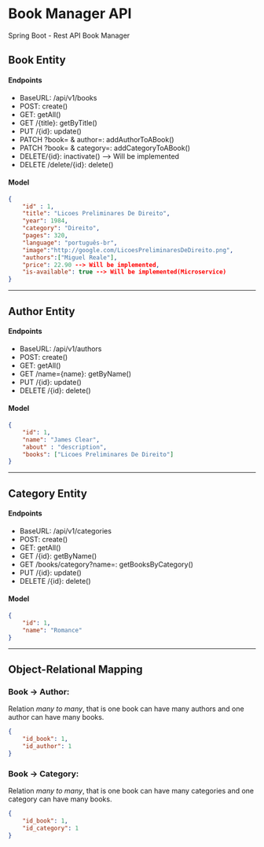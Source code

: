 # **Book Manager API**
Spring Boot - Rest API Book Manager

##  **Book Entity**

#### **Endpoints**
- BaseURL: /api/v1/books
- POST: create()
- GET: getAll()
- GET /{title}: getByTitle()
- PUT /{id}: update()
- PATCH ?book= & author=: addAuthorToABook()
- PATCH ?book= & category=: addCategoryToABook()
- DELETE/{id}: inactivate() --> Will be implemented
- DELETE /delete/{id}: delete()

#### **Model**

```json
{
    "id" : 1,
    "title": "Licoes Preliminares De Direito",
    "year": 1984,
    "category": "Direito",
    "pages": 320,
    "language": "português-br",
    "image":"http://google.com/LicoesPreliminaresDeDireito.png",
    "authors":["Miguel Reale"],
    "price": 22.90 --> Will be implemented,
    "is-available": true --> Will be implemented(Microservice)
}
```

---

## **Author Entity**

#### **Endpoints**
- BaseURL: /api/v1/authors
- POST: create()
- GET: getAll()
- GET /name={name}: getByName()
- PUT /{id}: update()
- DELETE /{id}: delete()

#### **Model**

```json
{
    "id": 1,
    "name": "James Clear",
    "about" : "description",
    "books": ["Licoes Preliminares De Direito"]
}
```

---

## **Category Entity**

#### **Endpoints**
- BaseURL: /api/v1/categories
- POST: create()
- GET: getAll()
- GET /{id}: getByName()
- GET /books/category?name=: getBooksByCategory()
- PUT /{id}: update()
- DELETE /{id}: delete()

#### **Model**

```json
{
    "id": 1,
    "name": "Romance"
}
```

---

## **Object-Relational Mapping**

### **Book -> Author:**

Relation _many to many_, that is one book can have many authors and one author can have many books.

```json
{
    "id_book": 1,
    "id_author": 1
}
```

### **Book -> Category:**

Relation _many to many_, that is one book can have many categories and one category can have many books.

```json
{
    "id_book": 1,
    "id_category": 1
}
```

